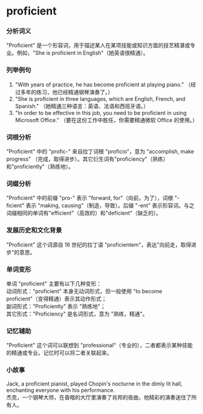 # proficient

### 分析词义

  

"Proficient" 是一个形容词，用于描述某人在某项技能或知识方面的技艺精湛或专业。例如，"She is proficient in English"（她英语很精通）。

  

### 列举例句

  

1.  "With years of practice, he has become proficient at playing piano." （经过多年的练习，他已经精通钢琴演奏了。）
2.  "She is proficient in three languages, which are English, French, and Spanish." （她精通三种语言：英语、法语和西班牙语。）
3.  "In order to be effective in this job, you need to be proficient in using Microsoft Office." （要在这份工作中胜任，你需要精通微软 Office 的使用。）

  

### 词根分析

  

"Proficient" 中的 "profic-" 来自拉丁词根 "proficio"，意为 "accomplish, make progress" （完成，取得进步）。其它衍生词有"proficiency"（熟练）和"proficiently"（熟练地）。

  

### 词缀分析

  

"Proficient" 中的前缀 "pro-" 表示 "forward, for"（向前，为了），词根 "-ficient" 表示 "making, causing"（制造，导致）。后缀 "-ent" 表示形容词。与之词缀相同的单词有"efficient"（高效的）和"deficient"（缺乏的）。

  

### 发展历史和文化背景

  

"Proficient" 这个词源自 16 世纪的拉丁语 "proficientem"，表达"向前走，取得进步"的意思。

  

### 单词变形

  

单词 "proficient" 主要有以下几种变形：  
动词形式："proficient" 本身无动词形式，但一般使用 "to become proficient"（变得精通）表示其动作形式；  
副词形式："Proficiently" 表示 "熟练地"；  
其它形式："Proficiency" 是名词形式，意为 "熟练，精通"。

  

### 记忆辅助

  

"Proficient" 这个词可以联想到 "professional"（专业的），二者都表示某种技能的精通或专业。记忆时可以将二者关联起来。

  

### 小故事

  

Jack, a proficient pianist, played Chopin's nocturne in the dimly lit hall, enchanting everyone with his performance.  
杰克，一个钢琴大师，在昏暗的大厅里演奏了肖邦的夜曲，他精彩的演奏迷住了所有人。
